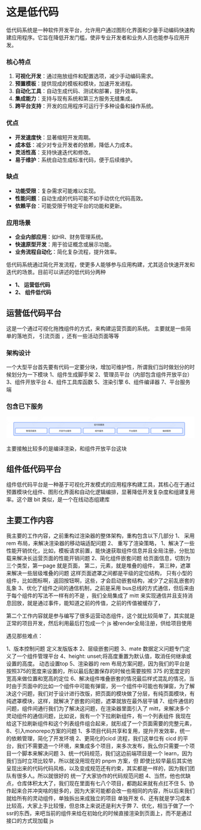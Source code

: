 <!-- @format -->

# 这是低代码

低代码系统是一种软件开发平台，允许用户通过图形化界面和少量手动编码快速构建应用程序。它旨在降低开发门槛，使非专业开发者和业务人员也能参与应用开发。

### 核心特点
1. **可视化开发**：通过拖放组件和配置选项，减少手动编码需求。
2. **预置模板**：提供现成的模板和模块，加速开发进程。
3. **自动化工具**：自动生成代码、测试和部署，提升效率。
4. **集成能力**：支持与现有系统和第三方服务无缝集成。
5. **跨平台支持**：开发的应用程序可运行于多种设备和操作系统。

### 优点
- **开发速度快**：显著缩短开发周期。
- **成本低**：减少对专业开发者的依赖，降低人力成本。
- **灵活性高**：支持快速迭代和修改。
- **易于维护**：系统自动生成标准代码，便于后续维护。

### 缺点
- **功能受限**：复杂需求可能难以实现。
- **性能问题**：自动生成的代码可能不如手动优化代码高效。
- **依赖平台**：可能受限于特定平台的功能和更新。

### 应用场景
- **企业内部应用**：如HR、财务管理系统。
- **快速原型开发**：用于验证概念或展示功能。
- **业务流程自动化**：简化复杂流程，提升效率。

低代码系统通过简化开发流程，使更多人能够参与应用构建，尤其适合快速开发和迭代的场景。目前可以讲述的低代码分两种

* **1、 运营低代码**
* **2、 组件低代码**

## 运营低代码平台

这是一个通过可视化拖拽组件的方式，来构建运营页面的系统。 主要就是一些简单的落地页， 引流页面 ，还有一些活动页面等等

### 架构设计

一个大型平台首先要有代码一定要分块，增加可维护性，所谓我们当时做划分的时候划分为一下模块
1、组件生成脚手架
2、管理员平台（内部包含组件开放平台）
3、组件开放平台
4、组件工具库函数
5、渲染引擎
6、组件编译器
7、平台服务端


### 包含已下服务

![alt text](image.png)


主要接触比较多的是编译渲染，和组件开放平台这块


## 组件低代码平台
组件低代码平台是一种基于可视化开发模式的应用程序构建工具，其核心在于通过预置模块化组件、图形化界面和自动化逻辑编排，显著降低开发复杂度和组建复用率。这个跟 bit 类似，是一个在线动态组建库


## 主要工作内容
我主要的工作内容，之前重构过渲染器的整体架构，重构包含以下几部分
1、 采用 rem 布局，来解决渲染器的移动端适配问题
2、 重写了渲染策略，
    1、解决了一些性能开销优化，比如，模板请求前置，能快速获取组件信息并且全局注册，分批加载来解决长运营页面的性能开销问题
    2、简化组件嵌套问题 给页面信息，切割为三个类型，第一page 就是页面， 第二，元素，就是堆叠的组件， 第三种，遮罩来解决一些层级堆叠的问题 这样页面遮罩之间都是平级的定位结构， 只有小型的组件，比如图标啊，返回按钮啊，这些，才会启动嵌套结构，减少了之前乱嵌套的乱象
    3、优化了组件之间的通信机制，之前是采用 bus总线的方式通信，但后来由于每个组件的写法不一样有的不是 ，我们全局集成了 mitt 来实现通信并且支持消息回放，就是通过事件，能知道之前的传值，之前的传值被缓存了， 
    

第二个工作内容就是参与编写了很多运营动态组件，这个就比较简单了，其实就是正常的项目开发，然后利用最后打包成一个 js 被render全局注册，供给项目使用



遇见那些难点：

1、版本控制问题 定义发版版本
2、层级嵌套问题
3、mate 数据定义问题专门定义了一个组件管理平台
4、height: unset;将高度重置为默认值，取消任何继承或设置的高度。 动态设置top
5、渲染器的 rem 布局方案问题，因为我们的平台是按照375的宽度来设置的，所以最后配置保存的时候也需要按照 375 的宽度定的宽高来做位置和宽高的定位
6、解决组件堆叠嵌套的情况最后样式混乱的情况，当时由于页面中的比如一个组件中可能有弹窗，另一个组件中可能也有弹窗，为了解决这个问题，我们对于设计进行改版，把页面的模块做了分层，有纯页面模块，有纯遮罩模块，这样，就解决了嵌套的问题，遮罩就放在最外层平铺
7、组件通信的问题，组件间通行我们为了解决这问题，在渲染器里面引入了 mitt，来解决多个灵动组件的通信问题，比如说，我有一个下拉刷新组件，有一个列表组件
我现在给这下拉刷新组件和这个列表组件组合起来，就形成了一个页面需要的完整元素，
8、引入monorepo方案的问题
  1、多项目代码共享和复用，提升开发效率，统一的依赖管理，简化了开发环境
  2、更简化的cicd 流程，我们这单位有 cicd 的平台，我们不需要造一个环境，来集成多个项目，来多次发布，我么你只需要一个项目一个脚本来解决问题
  3、统一代码规范，我们这边前端项目是一个 learn，因为我们当时立项比较早，所以就没用现在的 pnpm 方案，但 即使比较早最后其实他呈现出来的代码代码风格，以及变成规范还有约束，其实都是一样的，因为我们团队有很多人。所以就很好的 统一了大家协作的代码规范问题
  4、当然，他也优缺点，仓库体积太大了，我们现在里面有七八个项目，都跑起来就有点扛不住
  5、协作起来合并冲突啥的挺多的，因为大家可能都会改一些相同的内容，所以后来我们就给所有的灵动组件，单独拆出来成独立的项目 单独开发
  6、还有就是学习成本比较高，大家上手比较慢，但总体上来说还是利大于弊
  7、优化，相当于做了一个 ssr的东西，来吧当前的组件来给在初始化的时候直接渲染到页面上，而不是通过接口的方式现加载 js 